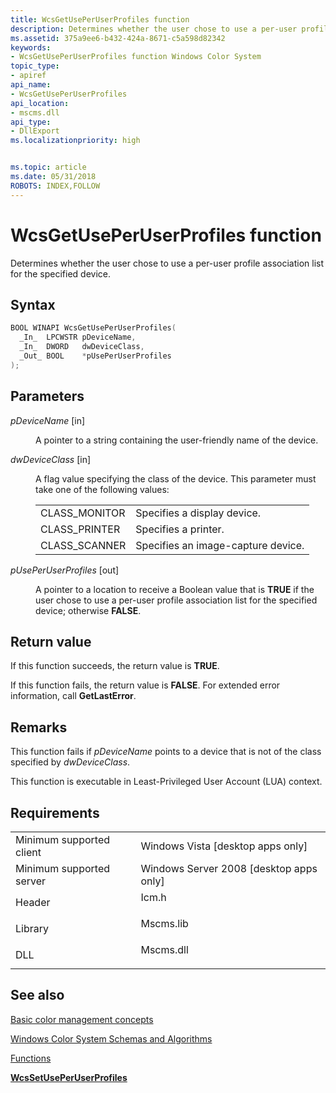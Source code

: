 ```yaml
---
title: WcsGetUsePerUserProfiles function
description: Determines whether the user chose to use a per-user profile association list for the specified device.
ms.assetid: 375a9ee6-b432-424a-8671-c5a598d82342
keywords:
- WcsGetUsePerUserProfiles function Windows Color System
topic_type:
- apiref
api_name:
- WcsGetUsePerUserProfiles
api_location:
- mscms.dll
api_type:
- DllExport
ms.localizationpriority: high


ms.topic: article
ms.date: 05/31/2018
ROBOTS: INDEX,FOLLOW
---
```


# WcsGetUsePerUserProfiles function

Determines whether the user chose to use a per-user profile association list for the specified device.

## Syntax


```C++
BOOL WINAPI WcsGetUsePerUserProfiles(
  _In_  LPCWSTR pDeviceName,
  _In_  DWORD   dwDeviceClass,
  _Out_ BOOL    *pUsePerUserProfiles
);
```



## Parameters

<dl> <dt>

*pDeviceName* \[in\]
</dt> <dd>

A pointer to a string containing the user-friendly name of the device.

</dd> <dt>

*dwDeviceClass* \[in\]
</dt> <dd>

A flag value specifying the class of the device. This parameter must take one of the following values:



|                |                                    |
|----------------|------------------------------------|
| CLASS\_MONITOR | Specifies a display device.        |
| CLASS\_PRINTER | Specifies a printer.               |
| CLASS\_SCANNER | Specifies an image-capture device. |



 

</dd> <dt>

*pUsePerUserProfiles* \[out\]
</dt> <dd>

A pointer to a location to receive a Boolean value that is **TRUE** if the user chose to use a per-user profile association list for the specified device; otherwise **FALSE**.

</dd> </dl>

## Return value

If this function succeeds, the return value is **TRUE**.

If this function fails, the return value is **FALSE**. For extended error information, call **GetLastError**.

## Remarks

This function fails if *pDeviceName* points to a device that is not of the class specified by *dwDeviceClass*.

This function is executable in Least-Privileged User Account (LUA) context.

## Requirements



|                                     |                                                                                      |
|-------------------------------------|--------------------------------------------------------------------------------------|
| Minimum supported client<br/> | Windows Vista \[desktop apps only\]<br/>                                       |
| Minimum supported server<br/> | Windows Server 2008 \[desktop apps only\]<br/>                                 |
| Header<br/>                   | <dl> <dt>Icm.h</dt> </dl>     |
| Library<br/>                  | <dl> <dt>Mscms.lib</dt> </dl> |
| DLL<br/>                      | <dl> <dt>Mscms.dll</dt> </dl> |



## See also

<dl> <dt>

[Basic color management concepts](basic-color-management-concepts.md)
</dt> <dt>

[Windows Color System Schemas and Algorithms](windows-color-system-schemas-and-algorithms.md)
</dt> <dt>

[Functions](functions.md)
</dt> <dt>

[**WcsSetUsePerUserProfiles**](wcssetuseperuserprofiles.md)
</dt> </dl>

 

 





